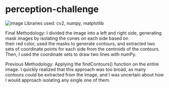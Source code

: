 # perception-challenge
![image](https://github.com/alicyang/perception-challenge/assets/121693495/005c5891-e89b-441e-868b-6d9ffca5d901)
Libraries used: cv2, numpy, matplotlib

Final Methodology: I divided the image into a left and right side, generating mask images by isolating the cones on each side based on     
                   their red color, used the masks to generate contours, and extracted two sets of coordinate points for each side from the 
                   centroids of the contours. Then, I used the coordinate sets to draw two lines with numPy. 
                   
Previous Methodology: Applying the findContours() function on the entire image. I quickly realized that this approach was too broad, as 
                      many contours could be extracted from the image, and I was uncertain about how I would approach isolating any single                        one of them. 
